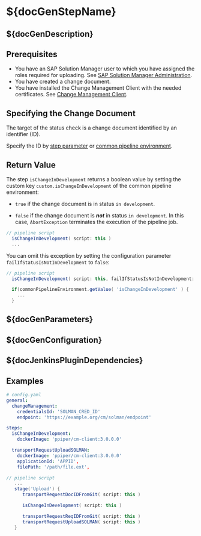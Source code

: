 # ${docGenStepName}

## ${docGenDescription}

## Prerequisites

* You have an SAP Solution Manager user to which you have assigned the roles required for uploading. See [SAP Solution Manager Administration](https://help.sap.com/viewer/c413647f87a54db59d18cb074ce3dafd/7.2.12/en-US/11505ddff03c4d74976dae648743e10e.html).
* You have created a change document.
* You have installed the Change Management Client with the needed certificates. See [Change Management Client](transportRequestUploadSOLMAN.md#change-management-client).

## Specifying the Change Document

The target of the status check is a change document identified by an identifier (ID).

Specify the ID by [step parameter](transportRequestUploadSOLMAN#By-Step-Parameter) or [common pipeline environment](transportRequestUploadSOLMAN#Common-Pipeline-Environment).

## Return Value

The step `isChangeInDevelopment` returns a boolean value by setting the custom key
`custom.isChangeInDevelopment` of the common pipeline environment:

- `true` if the change document is in status `in development`.

- `false` if the change document is _**not**_ in status `in development`. In this case, `AbortException` terminates the execution of the pipeline job.

```groovy
// pipeline script
  isChangeInDevelopment( script: this )
  ...
```

You can omit this exception by setting the configuration parameter `failIfStatusIsNotInDevelopment` to `false`:

```groovy
// pipeline script
  isChangeInDevelopment( script: this, failIfStatusIsNotInDevelopment: false )

  if(commonPipelineEnvironment.getValue( 'isChangeInDevelopment' ) {
    ...
  }
```

## ${docGenParameters}

## ${docGenConfiguration}

## ${docJenkinsPluginDependencies}

## Examples

```yaml
# config.yaml
general:
  changeManagement:
    credentialsId: 'SOLMAN_CRED_ID'
    endpoint: 'https://example.org/cm/solman/endpoint'

steps:
  isChangeInDevelopment:
    dockerImage: 'ppiper/cm-client:3.0.0.0'

  transportRequestUploadSOLMAN:
    dockerImage: 'ppiper/cm-client:3.0.0.0'
    applicationId: 'APPID',
    filePath: '/path/file.ext',
```

```groovy
// pipeline script
   ...
   stage('Upload') {
      transportRequestDocIDFromGit( script: this )

      isChangeInDevelopment( script: this )

      transportRequestReqIDFromGit( script: this )
      transportRequestUploadSOLMAN( script: this )
   }
```
